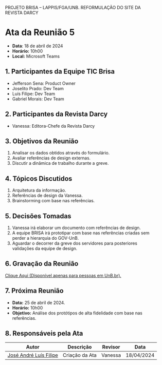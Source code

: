 PROJETO BRISA – LAPPIS/FGA/UNB. 
REFORMULAÇÃO DO SITE DA REVISTA DARCY

# Ata da Reunião 5
- **Data**: 18 de abril de 2024
- **Horário:** 10h00
- **Local:** Microsoft Teams

## 1. Participantes da Equipe TIC Brisa

- Jefferson Sena: Product Owner
- Joselito Prado: Dev Team
- Luís Filipe: Dev Team
- Gabriel Morais: Dev Team

## 2. Participantes da Revista Darcy

- Vanessa: Editora-Chefe da Revista Darcy

## 3. Objetivos da Reunião

1. Analisar os dados obtidos através do formulário.
2. Avaliar referências de design externas.
3. Discutir a dinâmica de trabalho durante a greve.


## 4. Tópicos Discutidos

1. Arquitetura da informação.
2. Referências de design da Vanessa.
3. Brainstorming com base nas referências.

## 5. Decisões Tomadas

1. Vanessa irá elaborar um documento com referências de design.
2. A equipe BRISA irá prototipar com base nas referências criadas sem perder a hierarquia do GOV-UnB.
4. Aguardar o decorrer da greve dos servidores para posteriores validações da equipe de design.

## 6. Gravação da Reunião
[Clique Aqui (Dísponível apenas para pessoas em UnB.br).](https://unbbr.sharepoint.com/sites/BRISA-RevistaDarcy/_layouts/15/stream.aspx?id=%2Fsites%2FBRISA%2DRevistaDarcy%2FDocumentos%20Compartilhados%2FGeneral%2FRecordings%2F5%C2%B0%20Reuni%C3%A3o%20%2D%20An%C3%A1lise%20do%20Perfil%20de%20Usu%C3%A1rio%20e%20dados%20obtidos%20do%20formul%C3%A1rio%2D20240418%5F100631%2DGrava%C3%A7%C3%A3o%20de%20Reuni%C3%A3o%2Emp4&referrer=StreamWebApp%2EWeb&referrerScenario=AddressBarCopied%2Eview)

## 7. Próxima Reunião

- **Data:** 25 de abril de 2024.
- **Horário:** 10h00
- **Objetivo:** Análise dos protótipos de alta fidelidade com base nas referências.

## 8. Responsáveis pela Ata
| Autor | Descrição | Revisor | Data |
| ----- | --------- | ---- | ----- |
| [José André ](https://github.com/joseandre25) [Luís Filipe ](https://github.com/luisfilipe3)  | Criação da Ata | Vanessa | 18/04/2024 |






